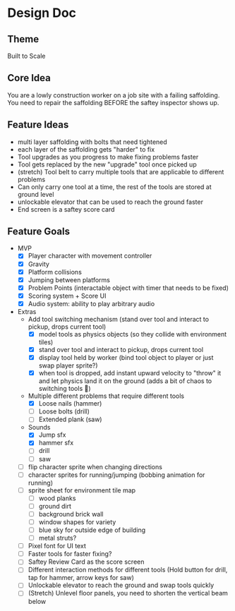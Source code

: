 # Design Doc 

## Theme
Built to Scale

## Core Idea
You are a lowly construction worker on a job site with a failing saffolding. You need to repair the saffolding BEFORE the saftey inspector shows up.


## Feature Ideas
* multi layer saffolding with bolts that need tightened
* each layer of the saffolding gets "harder" to fix
* Tool upgrades as you progress to make fixing problems faster
* Tool gets replaced by the new "upgrade" tool once picked up
* (stretch) Tool belt to carry multiple tools that are applicable to different problems
* Can only carry one tool at a time, the rest of the tools are stored at ground level
* unlockable elevator that can be used to reach the ground faster
* End screen is a saftey score card

## Feature Goals
* MVP
  * [x] Player character with movement controller
  * [x] Gravity
  * [x] Platform collisions
  * [x] Jumping between platforms
  * [x] Problem Points (interactable object with timer that needs to be fixed)
  * [x] Scoring system + Score UI
  * [x] Audio system: ability to play arbitrary audio
* Extras
  * Add tool switching mechanism (stand over tool and interact to pickup, drops current tool)
    * [x] model tools as physics objects (so they collide with environment tiles)
    * [x] stand over tool and interact to pickup, drops current tool
    * [x] display tool held by worker (bind tool object to player or just swap player sprite?)
    * [x] when tool is dropped, add instant upward velocity to "throw" it and let physics land it on the ground (adds a bit of chaos to switching tools 🙂)
  * Multiple different problems that require different tools
    * [x] Loose nails (hammer)
    * [ ] Loose bolts (drill)
    * [ ] Extended plank (saw)
  * Sounds
    * [x] Jump sfx
    * [x] hammer sfx
    * [ ] drill
    * [ ] saw
  * [ ] flip character sprite when changing directions
  * [ ] character sprites for running/jumping (bobbing animation for running)
  * [ ] sprite sheet for environment tile map
    * [ ] wood planks
    * [ ] ground dirt
    * [ ] background brick wall
    * [ ] window shapes for variety
    * [ ] blue sky for outside edge of building
    * [ ] metal struts?
  * [ ] Pixel font for UI text
  * [ ] Faster tools for faster fixing?
  * [ ] Saftey Review Card as the score screen
  * [ ] Different interaction methods for different tools (Hold button for drill, tap for hammer, arrow keys for saw)
  * [ ] Unlockable elevator to reach the ground and swap tools quickly
  * [ ] (Stretch) Unlevel floor panels, you need to shorten the vertical beam below